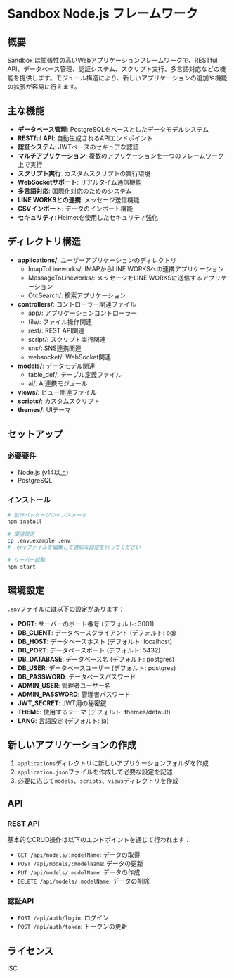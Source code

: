 # Sandbox Node.js フレームワーク

## 概要

Sandbox は拡張性の高いWebアプリケーションフレームワークで、RESTful API、データベース管理、認証システム、スクリプト実行、多言語対応などの機能を提供します。モジュール構造により、新しいアプリケーションの追加や機能の拡張が容易に行えます。

## 主な機能

- **データベース管理**: PostgreSQLをベースとしたデータモデルシステム
- **RESTful API**: 自動生成されるAPIエンドポイント
- **認証システム**: JWTベースのセキュアな認証
- **マルチアプリケーション**: 複数のアプリケーションを一つのフレームワーク上で実行
- **スクリプト実行**: カスタムスクリプトの実行環境
- **WebSocketサポート**: リアルタイム通信機能
- **多言語対応**: 国際化対応のためのシステム
- **LINE WORKSとの連携**: メッセージ送信機能
- **CSVインポート**: データのインポート機能
- **セキュリティ**: Helmetを使用したセキュリティ強化

## ディレクトリ構造

- **applications/**: ユーザーアプリケーションのディレクトリ
  - ImapToLineworks/: IMAPからLINE WORKSへの連携アプリケーション
  - MessageToLineworks/: メッセージをLINE WORKSに送信するアプリケーション
  - OtcSearch/: 検索アプリケーション
- **controllers/**: コントローラー関連ファイル
  - app/: アプリケーションコントローラー
  - file/: ファイル操作関連
  - rest/: REST API関連
  - script/: スクリプト実行関連
  - sns/: SNS連携関連
  - websocket/: WebSocket関連
- **models/**: データモデル関連
  - table_def/: テーブル定義ファイル
  - ai/: AI連携モジュール
- **views/**: ビュー関連ファイル
- **scripts/**: カスタムスクリプト
- **themes/**: UIテーマ

## セットアップ

### 必要要件

- Node.js (v14以上)
- PostgreSQL

### インストール

```bash
# 依存パッケージのインストール
npm install

# 環境設定
cp .env.example .env
# .envファイルを編集して適切な設定を行ってください

# サーバー起動
npm start
```

## 環境設定

`.env`ファイルには以下の設定があります：

- **PORT**: サーバーのポート番号 (デフォルト: 3001)
- **DB_CLIENT**: データベースクライアント (デフォルト: pg)
- **DB_HOST**: データベースホスト (デフォルト: localhost)
- **DB_PORT**: データベースポート (デフォルト: 5432)
- **DB_DATABASE**: データベース名 (デフォルト: postgres)
- **DB_USER**: データベースユーザー (デフォルト: postgres)
- **DB_PASSWORD**: データベースパスワード
- **ADMIN_USER**: 管理者ユーザー名
- **ADMIN_PASSWORD**: 管理者パスワード
- **JWT_SECRET**: JWT用の秘密鍵
- **THEME**: 使用するテーマ (デフォルト: themes/default)
- **LANG**: 言語設定 (デフォルト: ja)

## 新しいアプリケーションの作成

1. `applications`ディレクトリに新しいアプリケーションフォルダを作成
2. `application.json`ファイルを作成して必要な設定を記述
3. 必要に応じて`models`、`scripts`、`views`ディレクトリを作成

## API

### REST API

基本的なCRUD操作は以下のエンドポイントを通じて行われます：

- `GET /api/models/:modelName`: データの取得
- `POST /api/models/:modelName`: データの更新
- `PUT /api/models/:modelName`: データの作成
- `DELETE /api/models/:modelName`: データの削除

### 認証API

- `POST /api/auth/login`: ログイン
- `POST /api/auth/token`: トークンの更新

## ライセンス

ISC